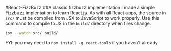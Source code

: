 #React-FizzBuzz
##A classic fizzbuzz implementation
I made a simple Fizzbuzz implentation to learn React.js. As with all React apps, the source in ```src/``` must be compiled from JSX to JavaScript to work properly. Use this command to compile to JS in the ```build/``` directory when files change:

```bash
jsx --watch src/ build/
```
FYI: you may need to ```npm install -g react-tools``` if you haven't already.